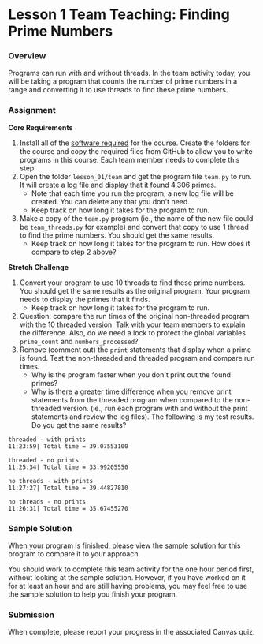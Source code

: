 # Lesson 1 Team Teaching: Finding Prime Numbers

### Overview

Programs can run with and without threads. In the team activity today, you will be taking a program that counts the number of prime numbers in a range and converting it to use threads to find these prime numbers.

### Assignment

**Core Requirements**

1. Install all of the [software required](requierments.md) for the course. Create the folders for the course and copy the required files from GitHub to allow you to write programs in this course. Each team member needs to complete this step.
2. Open the folder `lesson_01/team` and get the program file `team.py` to run. It will create a log file and display that it found 4,306 primes.
    - Note that each time you run the program, a new log file will be created. You can delete any that you don't need.
    - Keep track on how long it takes for the program to run.
3. Make a copy of the `team.py` program (ie., the name of the new file could be `team_threads.py` for example) and convert that copy to use 1 thread to find the prime numbers. You should get the same results.
    - Keep track on how long it takes for the program to run. How does it compare to step 2 above?

**Stretch Challenge**

1. Convert your program to use 10 threads to find these prime numbers. You should get the same results as the original program. Your program needs to display the primes that it finds.
    - Keep track on how long it takes for the program to run.
2. Question: compare the run times of the original non-threaded program with the 10 threaded version. Talk with your team members to explain the difference. Also, do we need a lock to protect the global variables `prime_count` and `numbers_processed`?
3. Remove (comment out) the `print` statements that display when a prime is found. Test the non-threaded and threaded program and compare run times.
    - Why is the program faster when you don't print out the found primes?
    - Why is there a greater time difference when you remove print statements from the threaded program when compared to the non-threaded version. (ie., run each program with and without the print statements and review the log files). The following is my test results. Do you get the same results?

```
threaded - with prints
11:23:59| Total time = 39.07553100

threaded - no prints
11:25:34| Total time = 33.99205550

no threads - with prints
11:27:27| Total time = 39.44827810

no threads - no prints
11:26:31| Total time = 35.67455270
```

### Sample Solution

When your program is finished, please view the [sample solution](../team/team_solution.py) for this program to compare it to your approach.

You should work to complete this team activity for the one hour period first, without looking at the sample solution. However, if you have worked on it for at least an hour and are still having problems, you may feel free to use the sample solution to help you finish your program.

### Submission

When complete, please report your progress in the associated Canvas quiz.
